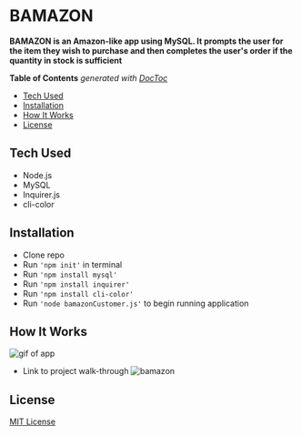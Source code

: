 # BAMAZON
**BAMAZON is an Amazon-like app using MySQL. It prompts the user for the item they wish to purchase and then completes the user's order if the quantity in stock is sufficient**

<!-- START doctoc generated TOC please keep comment here to allow auto update -->
<!-- DON'T EDIT THIS SECTION, INSTEAD RE-RUN doctoc TO UPDATE -->
**Table of Contents**  *generated with [DocToc](https://github.com/thlorenz/doctoc)*

- [Tech Used](#tech-used)
- [Installation](#installation)
- [How It Works](#How-It-Works)
- [License](#license)

<!-- END doctoc generated TOC please keep comment here to allow auto update -->

## Tech Used

- Node.js
- MySQL
- Inquirer.js
- cli-color

## Installation

* Clone repo
* Run `'npm init'` in terminal
* Run `'npm install mysql'`
* Run `'npm install inquirer'`
* Run `'npm install cli-color'`
* Run `'node bamazonCustomer.js'` to begin running application

## How It Works
![gif of app](https://media.giphy.com/media/TgJ6wWNZsmjas9xEUs/giphy.gif)

* Link to project walk-through 
![bamazon](https://vimeo.com/268651639)


## License
[MIT License](https://github.com/m-fiks/BAMAZON/blob/master/LICENSE)